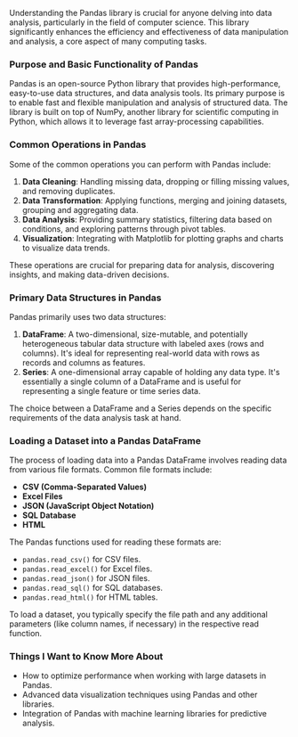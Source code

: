 Understanding the Pandas library is crucial for anyone delving into data analysis, particularly in the field of computer science. This library significantly enhances the efficiency and effectiveness of data manipulation and analysis, a core aspect of many computing tasks.

### Purpose and Basic Functionality of Pandas
Pandas is an open-source Python library that provides high-performance, easy-to-use data structures, and data analysis tools. Its primary purpose is to enable fast and flexible manipulation and analysis of structured data. The library is built on top of NumPy, another library for scientific computing in Python, which allows it to leverage fast array-processing capabilities.

### Common Operations in Pandas
Some of the common operations you can perform with Pandas include:

1. **Data Cleaning**: Handling missing data, dropping or filling missing values, and removing duplicates.
2. **Data Transformation**: Applying functions, merging and joining datasets, grouping and aggregating data.
3. **Data Analysis**: Providing summary statistics, filtering data based on conditions, and exploring patterns through pivot tables.
4. **Visualization**: Integrating with Matplotlib for plotting graphs and charts to visualize data trends.

These operations are crucial for preparing data for analysis, discovering insights, and making data-driven decisions.

### Primary Data Structures in Pandas
Pandas primarily uses two data structures:

1. **DataFrame**: A two-dimensional, size-mutable, and potentially heterogeneous tabular data structure with labeled axes (rows and columns). It's ideal for representing real-world data with rows as records and columns as features.
2. **Series**: A one-dimensional array capable of holding any data type. It's essentially a single column of a DataFrame and is useful for representing a single feature or time series data.

The choice between a DataFrame and a Series depends on the specific requirements of the data analysis task at hand.

### Loading a Dataset into a Pandas DataFrame
The process of loading data into a Pandas DataFrame involves reading data from various file formats. Common file formats include:

- **CSV (Comma-Separated Values)**
- **Excel Files**
- **JSON (JavaScript Object Notation)**
- **SQL Database**
- **HTML**

The Pandas functions used for reading these formats are:

- `pandas.read_csv()` for CSV files.
- `pandas.read_excel()` for Excel files.
- `pandas.read_json()` for JSON files.
- `pandas.read_sql()` for SQL databases.
- `pandas.read_html()` for HTML tables.

To load a dataset, you typically specify the file path and any additional parameters (like column names, if necessary) in the respective read function.

### Things I Want to Know More About

- How to optimize performance when working with large datasets in Pandas.
- Advanced data visualization techniques using Pandas and other libraries.
- Integration of Pandas with machine learning libraries for predictive analysis.

